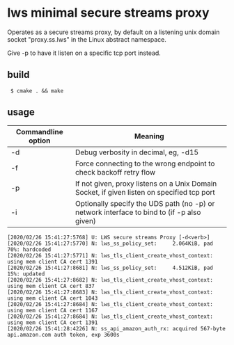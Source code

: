 # lws minimal secure streams proxy

Operates as a secure streams proxy, by default on a listening unix domain socket
"proxy.ss.lws" in the Linux abstract namespace.

Give -p <port> to have it listen on a specific tcp port instead.

## build

```
 $ cmake . && make
```

## usage

Commandline option|Meaning
---|---
-d <loglevel>|Debug verbosity in decimal, eg, -d15
-f| Force connecting to the wrong endpoint to check backoff retry flow
-p <port>|If not given, proxy listens on a Unix Domain Socket, if given listen on specified tcp port
-i <iface>|Optionally specify the UDS path (no -p) or network interface to bind to (if -p also given)

```
[2020/02/26 15:41:27:5768] U: LWS secure streams Proxy [-d<verb>]
[2020/02/26 15:41:27:5770] N: lws_ss_policy_set:     2.064KiB, pad 70%: hardcoded
[2020/02/26 15:41:27:5771] N: lws_tls_client_create_vhost_context: using mem client CA cert 1391
[2020/02/26 15:41:27:8681] N: lws_ss_policy_set:     4.512KiB, pad 15%: updated
[2020/02/26 15:41:27:8682] N: lws_tls_client_create_vhost_context: using mem client CA cert 837
[2020/02/26 15:41:27:8683] N: lws_tls_client_create_vhost_context: using mem client CA cert 1043
[2020/02/26 15:41:27:8684] N: lws_tls_client_create_vhost_context: using mem client CA cert 1167
[2020/02/26 15:41:27:8684] N: lws_tls_client_create_vhost_context: using mem client CA cert 1391
[2020/02/26 15:41:28:4226] N: ss_api_amazon_auth_rx: acquired 567-byte api.amazon.com auth token, exp 3600s
```
